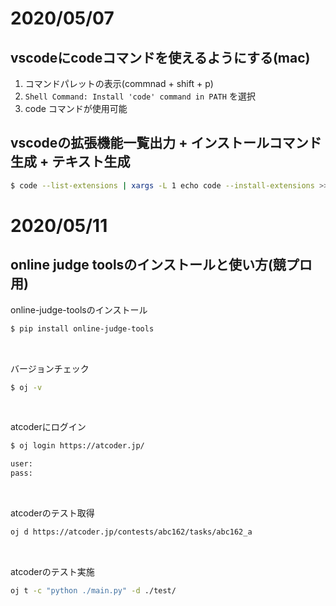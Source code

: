 # 2020/05/07
## vscodeにcodeコマンドを使えるようにする(mac)
1. コマンドパレットの表示(commnad + shift + p)
1. `Shell Command: Install 'code' command in PATH` を選択
1. code コマンドが使用可能

## vscodeの拡張機能一覧出力 + インストールコマンド生成 + テキスト生成
``` bash
$ code --list-extensions | xargs -L 1 echo code --install-extensions >> hoge.txt
```

# 2020/05/11
## online judge toolsのインストールと使い方(競プロ用)

online-judge-toolsのインストール
```bash
$ pip install online-judge-tools
```

<br>

バージョンチェック
```bash
$ oj -v
```

<br>

atcoderにログイン
```bash
$ oj login https://atcoder.jp/

user:
pass:
```

<br>

atcoderのテスト取得
```bash
oj d https://atcoder.jp/contests/abc162/tasks/abc162_a
```

<br>

atcoderのテスト実施
```bash
oj t -c "python ./main.py" -d ./test/
```

